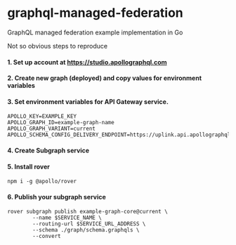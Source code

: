 # graphql-managed-federation
GraphQL managed federation example implementation in Go

Not so obvious steps to reproduce

#### 1. Set up account at https://studio.apollographql.com

#### 2. Create new graph (deployed) and copy values for environment variables 

#### 3. Set environment variables for API Gateway service. 
```
APOLLO_KEY=EXAMPLE_KEY
APOLLO_GRAPH_ID=example-graph-name
APOLLO_GRAPH_VARIANT=current
APOLLO_SCHEMA_CONFIG_DELIVERY_ENDPOINT=https://uplink.api.apollographql.com/
```
#### 4. Create Subgraph service 

#### 5. Install rover
```
npm i -g @apollo/rover
```

#### 6. Publish your subgraph service 
```
rover subgraph publish example-graph-core@current \
		--name $SERVICE_NAME \
		--routing-url $SERVICE_URL_ADDRESS \
		--schema ./graph/schema.graphqls \ 
		--convert
